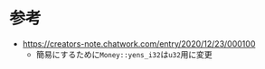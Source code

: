 # 参考
- https://creators-note.chatwork.com/entry/2020/12/23/000100
  - 簡易にするために`Money::yens_i32`は`u32`用に変更
